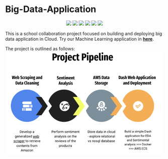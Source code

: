 # Big-Data-Application
<p align="center">
    <a href="#" alt="Python">
        <img src="https://img.shields.io/badge/Python-FFD43B?style=for-the-badge&logo=python&logoColor=blue" /></a>
    <a href="#" alt="github">
        <img src="https://img.shields.io/badge/GitHub-100000?style=for-the-badge&logo=github&logoColor=white" /></a>
    <a href="#" alt="aws">
        <img src="https://img.shields.io/badge/Amazon_AWS-FF9900?style=for-the-badge&logo=amazonaws&logoColor=white" /></a>
    <a href="#" alt="docker">
        <img src="https://img.shields.io/badge/Docker-2CA5E0?style=for-the-badge&logo=docker&logoColor=white" /></a>
    <a href="#" alt="dash">
        <img src="https://img.shields.io/badge/dash-008DE4?style=for-the-badge&logo=dash&logoColor=white" /></a>
            <a href="#" alt="mysql">
        <img src="https://img.shields.io/badge/MySQL-005C84?style=for-the-badge&logo=mysql&logoColor=white" /></a>
</p>

This is a school collaboration project focused on building and deploying big data application in Cloud. Try our Machine Learning application in **[here](http://18.219.46.82:5000/)**.  


The project is outlined as follows:
![project pipeline](./Archive/img/project%20pipeline.png)